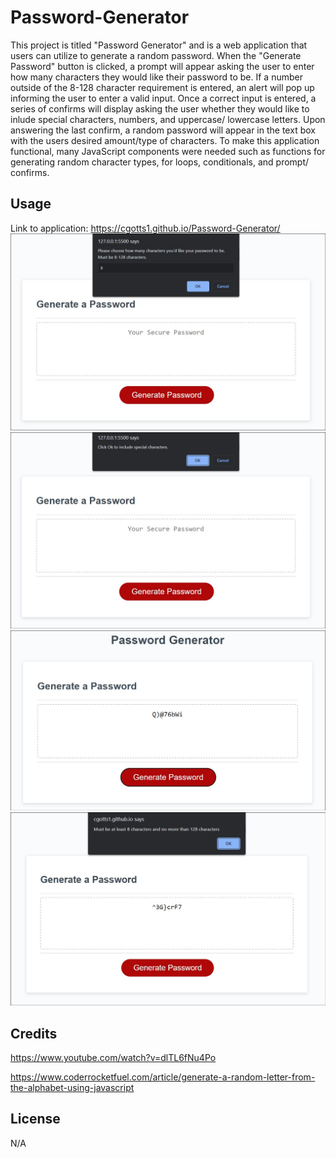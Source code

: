 # Password-Generator

This project is titled "Password Generator" and is a web application that users can utilize to generate a random password. When the "Generate Password" button is clicked, a prompt will appear asking the user to enter how many characters they would like their password to be. If a number outside of the 8-128 character requirement is entered, an alert will pop up informing the user to enter a valid input. Once a correct input is entered, a series of confirms will display asking the user whether they would like to inlude special characters, numbers, and uppercase/ lowercase letters. Upon answering the last confirm, a random password will appear in the text box with the users desired amount/type of characters. To make this application functional, many JavaScript components were needed such as functions for generating random character types, for loops, conditionals, and prompt/ confirms.

## Usage

Link to application: https://cgotts1.github.io/Password-Generator/
![Password Generator Screenshot](images\1st.jpg)
![Password Generator Screenshot](images\2nd.jpg)
![Password Generator Screenshot](images\3rd.jpg)
![Password Generator Screenshot](images\pwg.jpg)




## Credits

https://www.youtube.com/watch?v=dlTL6fNu4Po

https://www.coderrocketfuel.com/article/generate-a-random-letter-from-the-alphabet-using-javascript

## License

N/A
